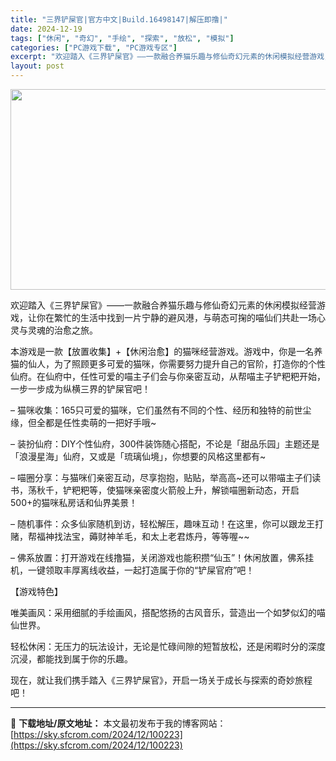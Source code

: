 ```yaml
---
title: "三界铲屎官|官方中文|Build.16498147|解压即撸|"
date: 2024-12-19
tags: ["休闲", "奇幻", "手绘", "探索", "放松", "模拟"]
categories: ["PC游戏下载", "PC游戏专区"]
excerpt: "欢迎踏入《三界铲屎官》——一款融合养猫乐趣与修仙奇幻元素的休闲模拟经营游戏，让你在繁忙的生活中找到一片宁静的避风港，与萌态可掬的喵仙们共赴一场心灵与灵魂的治愈之旅。 本游戏是一款【放置收集】+【休闲治愈】的猫咪经营游戏。游戏中，你是一名养猫的仙人，为了照顾更多可爱的猫咪，你需要努力提升自己的官阶，打&hellip;"
layout: post
---
```


<img class="aligncenter size-full wp-image-100211" src="https://sky.sfcrom.com/wp-content/uploads/2024/12/2024121907425465.webp" alt="" width="570" height="321" />

欢迎踏入《三界铲屎官》——一款融合养猫乐趣与修仙奇幻元素的休闲模拟经营游戏，让你在繁忙的生活中找到一片宁静的避风港，与萌态可掬的喵仙们共赴一场心灵与灵魂的治愈之旅。

本游戏是一款【放置收集】+【休闲治愈】的猫咪经营游戏。游戏中，你是一名养猫的仙人，为了照顾更多可爱的猫咪，你需要努力提升自己的官阶，打造你的个性仙府。在仙府中，任性可爱的喵主子们会与你亲密互动，从帮喵主子铲粑粑开始，一步一步成为纵横三界的铲屎官吧！

– 猫咪收集：165只可爱的猫咪，它们虽然有不同的个性、经历和独特的前世尘缘，但全都是任性卖萌的一把好手哦~

– 装扮仙府：DIY个性仙府，300件装饰随心搭配，不论是「甜品乐园」主题还是「浪漫星海」仙府，又或是「琉璃仙境」，你想要的风格这里都有~

– 喵圈分享：与猫咪们亲密互动，尽享抱抱，贴贴，举高高~还可以带喵主子们读书，荡秋千，铲粑粑等，使猫咪亲密度火箭般上升，解锁喵圈新动态，开启500+的猫咪私房话和仙界美景！

– 随机事件：众多仙家随机到访，轻松解压，趣味互动！在这里，你可以跟龙王打赌，帮福神找法宝，薅财神羊毛，和太上老君炼丹，等等喔~~

– 佛系放置：打开游戏在线撸猫，关闭游戏也能积攒“仙玉”！休闲放置，佛系挂机，一键领取丰厚离线收益，一起打造属于你的“铲屎官府”吧！

【游戏特色】

唯美画风：采用细腻的手绘画风，搭配悠扬的古风音乐，营造出一个如梦似幻的喵仙世界。

轻松休闲：无压力的玩法设计，无论是忙碌间隙的短暂放松，还是闲暇时分的深度沉浸，都能找到属于你的乐趣。

现在，就让我们携手踏入《三界铲屎官》，开启一场关于成长与探索的奇妙旅程吧！

---
📖 **下载地址/原文地址：** 本文最初发布于我的博客网站：[https://sky.sfcrom.com/2024/12/100223](https://sky.sfcrom.com/2024/12/100223)
